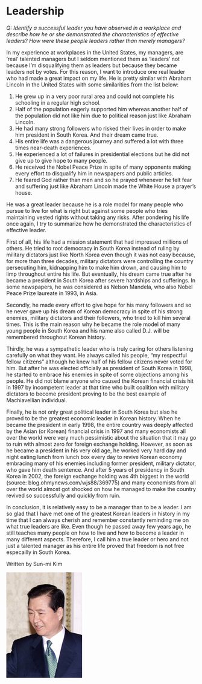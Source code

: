 # Leadership

*Q: Identify a successful leader you have observed in a workplace and describe how he or she demonstrated the characteristics of effective leaders? How were these people leaders rather than merely managers?*
 

 In my experience at workplaces in the United States, my managers, are ‘real’ talented managers but I seldom mentioned them as ‘leaders’ not because I’m disqualifying them as leaders but because they became leaders not by votes.  For this reason, I want to introduce one real leader who had made a great impact on my life. He is pretty similar with Abraham Lincoln in the United States with some similarities from the list below:

1. He grew up in a very poor rural area and could not complete his schooling in a regular high school.
2. Half of the population eagerly supported him whereas another half of the population did not like him due to political reason just like Abraham Lincoln.
3. He had many strong followers who risked their lives in order to make him president in South Korea. And their dream came true.
4. His entire life was a dangerous journey and suffered a lot with three times near-death experiences.
5. He experienced a lot of failures in presidential elections but he did not give up to give hope to many people.
6. He received the Nobel Peace Prize in spite of many opponents making every effort to disqualify him in newspapers and public articles.
7. He feared God rather than men and so he prayed whenever he felt fear and suffering just like Abraham Lincoln made the White House a prayer’s house.

 
He was a great leader because he is a role model for many people who pursue to live for what is right but against some people who tries maintaining vested rights without taking any risks. After pondering his life once again, I try to summarize how he demonstrated the characteristics of effective leader.

 

First of all, his life had a mission statement that had impressed millions of others. He tried to root democracy in South Korea instead of ruling by military dictators just like North Korea even though it was not easy because, for more than three decades, military dictators were controlling the country persecuting him, kidnapping him to make him drown, and causing him to limp throughout entire his life. But eventually, his dream came true after he became a president in South Korea after severe hardships and sufferings. In some newspapers, he was considered as Nelson Mandela, who also Nobel Peace Prize laureate in 1993, in Asia.



Secondly, he made every effort to give hope for his many followers and so he never gave up his dream of Korean democracy in spite of his strong enemies, military dictators and their followers, who tried to kill him several times. This is the main reason why he became the role model of many young people in South Korea and his name also called D.J. will be remembered throughout Korean history.

 
 
Thirdly, he was a sympathetic leader who is truly caring for others listening carefully on what they want. He always called his people, “my respectful fellow citizens” although he knew half of his fellow citizens never voted for him. But after he was elected officially as president of South Korea in 1998, he started to embrace his enemies in spite of some objections among his people. He did not blame anyone who caused the Korean financial crisis hit in 1997 by incompetent leader at that time who built coalition with military dictators to become president proving to be the best example of Machiavellian individual.
 
 

Finally, he is not only great political leader in South Korea but also he proved to be the greatest economic leader in Korean history. When he became the president in early 1998, the entire country was deeply affected by the Asian (or Korean) financial crisis in 1997 and many economists all over the world were very much pessimistic about the situation that it may go to ruin with almost zero for foreign exchange holding. However, as soon as he became a president in his very old age, he worked very hard day and night eating lunch from lunch box every day to revive Korean economy embracing many of his enemies including former president, military dictator, who gave him death sentence. And after 5 years of presidency in South Korea in 2002, the foreign exchange holding was 4th biggest in the world (source: blog.ohmynews.com/wjs88/369775) and many economists from all over the world almost got shocked on how he managed to make the country revived so successfully and quickly from ruin.

 

In conclusion, it is relatively easy to be a manager than to be a leader. I am so glad that I have met one of the greatest Korean leaders in history in my time that I can always cherish and remember constantly reminding me on what true leaders are like. Even though he passed away few years ago, he still teaches many people on how to live and how to become a leader in many different aspects. Therefore, I call him a true leader or hero and not just a talented manager as his entire life proved that freedom is not free especailly in South Korea. 


Written by Sun-mi Kim

 ![Kim, Dae-Jung](images/Kim_Dae-jung.png)

